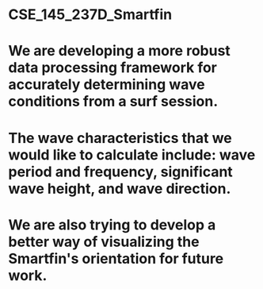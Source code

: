 # CSE_145_237D_Smartfin
# We are developing a more robust data processing framework for accurately determining wave conditions from a surf session.
# The wave characteristics that we would like to calculate include: wave period and frequency, significant wave height, and wave direction. 
# We are also trying to develop a better way of visualizing the Smartfin's orientation for future work. 
